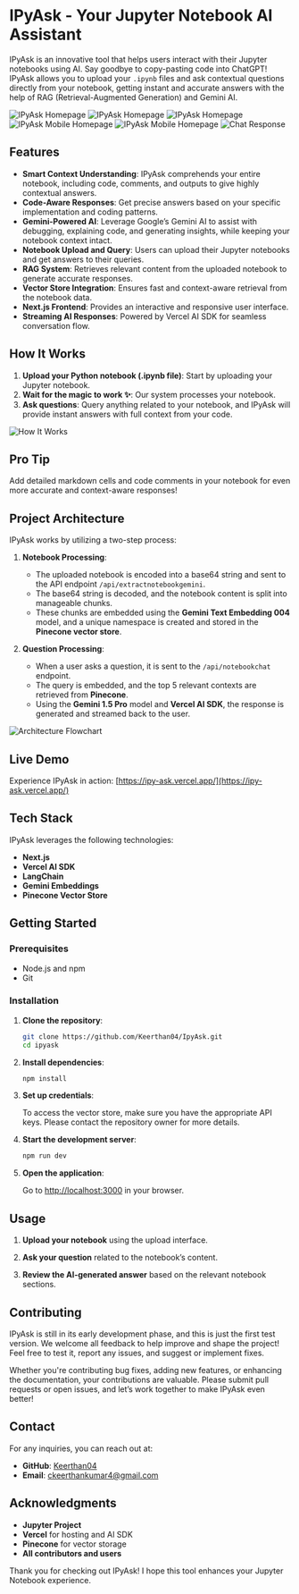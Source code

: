 # IPyAsk - Your Jupyter Notebook AI Assistant

IPyAsk is an innovative tool that helps users interact with their Jupyter notebooks using AI. Say goodbye to copy-pasting code into ChatGPT! IPyAsk allows you to upload your `.ipynb` files and ask contextual questions directly from your notebook, getting instant and accurate answers with the help of RAG (Retrieval-Augmented Generation) and Gemini AI.

![IPyAsk Homepage](images/home-1.png)
![IPyAsk Homepage](images/home-1.png)
![IPyAsk Homepage](images/home-2.png)
![IPyAsk Mobile Homepage](images/home-3.png)
![IPyAsk Mobile Homepage](images/home-4.png)
![Chat Response](images/ChatAnswer.png)

## Features

- **Smart Context Understanding**: IPyAsk comprehends your entire notebook, including code, comments, and outputs to give highly contextual answers.
- **Code-Aware Responses**: Get precise answers based on your specific implementation and coding patterns.
- **Gemini-Powered AI**: Leverage Google’s Gemini AI to assist with debugging, explaining code, and generating insights, while keeping your notebook context intact.
- **Notebook Upload and Query**: Users can upload their Jupyter notebooks and get answers to their queries.
- **RAG System**: Retrieves relevant content from the uploaded notebook to generate accurate responses.
- **Vector Store Integration**: Ensures fast and context-aware retrieval from the notebook data.
- **Next.js Frontend**: Provides an interactive and responsive user interface.
- **Streaming AI Responses**: Powered by Vercel AI SDK for seamless conversation flow.

## How It Works

1. **Upload your Python notebook (.ipynb file)**: Start by uploading your Jupyter notebook.
2. **Wait for the magic to work ✨**: Our system processes your notebook.
3. **Ask questions**: Query anything related to your notebook, and IPyAsk will provide instant answers with full context from your code.

![How It Works](images/how_it_works.png)

## Pro Tip

Add detailed markdown cells and code comments in your notebook for even more accurate and context-aware responses!

## Project Architecture

IPyAsk works by utilizing a two-step process:

1. **Notebook Processing**:
   - The uploaded notebook is encoded into a base64 string and sent to the API endpoint `/api/extractnotebookgemini`.
   - The base64 string is decoded, and the notebook content is split into manageable chunks.
   - These chunks are embedded using the **Gemini Text Embedding 004** model, and a unique namespace is created and stored in the **Pinecone vector store**.

2. **Question Processing**:
   - When a user asks a question, it is sent to the `/api/notebookchat` endpoint.
   - The query is embedded, and the top 5 relevant contexts are retrieved from **Pinecone**.
   - Using the **Gemini 1.5 Pro** model and **Vercel AI SDK**, the response is generated and streamed back to the user.

![Architecture Flowchart](images/architecture_flowchart.png)

## Live Demo

Experience IPyAsk in action: [https://ipy-ask.vercel.app/](https://ipy-ask.vercel.app/)

## Tech Stack

IPyAsk leverages the following technologies:

- **Next.js**
- **Vercel AI SDK**
- **LangChain**
- **Gemini Embeddings**
- **Pinecone Vector Store**

## Getting Started

### Prerequisites

- Node.js and npm
- Git

### Installation

1. **Clone the repository**:

   ```bash
   git clone https://github.com/Keerthan04/IpyAsk.git
   cd ipyask
   ```

2. **Install dependencies**:

   ```bash
   npm install
   ```

3. **Set up credentials**:

   To access the vector store, make sure you have the appropriate API keys. Please contact the repository owner for more details.

4. **Start the development server**:

   ```bash
   npm run dev
   ```

5. **Open the application**:

   Go to [http://localhost:3000](http://localhost:3000) in your browser.

## Usage

1. **Upload your notebook** using the upload interface.

2. **Ask your question** related to the notebook’s content.

3. **Review the AI-generated answer** based on the relevant notebook sections.

## Contributing

IPyAsk is still in its early development phase, and this is just the first test version. We welcome all feedback to help improve and shape the project! Feel free to test it, report any issues, and suggest or implement fixes.

Whether you're contributing bug fixes, adding new features, or enhancing the documentation, your contributions are valuable. Please submit pull requests or open issues, and let’s work together to make IPyAsk even better!

## Contact

For any inquiries, you can reach out at:

- **GitHub**: [Keerthan04](https://github.com/Keerthan04)
- **Email**: [ckeerthankumar4@gmail.com](mailto:ckeerthankumar4@gmail.com)

## Acknowledgments

- **Jupyter Project**
- **Vercel** for hosting and AI SDK
- **Pinecone** for vector storage
- **All contributors and users**

Thank you for checking out IPyAsk! I hope this tool enhances your Jupyter Notebook experience.
